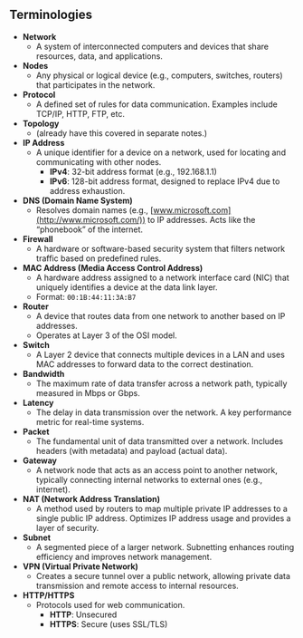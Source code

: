 ## **Terminologies**

- **Network**
    - A system of interconnected computers and devices that share resources, data, and applications.
- **Nodes**
    - Any physical or logical device (e.g., computers, switches, routers) that participates in the network.
- **Protocol**
    - A defined set of rules for data communication. Examples include TCP/IP, HTTP, FTP, etc.
- **Topology**
    - (already have this covered in separate notes.)
- **IP Address**
    - A unique identifier for a device on a network, used for locating and communicating with other nodes.
        - **IPv4**: 32-bit address format (e.g., 192.168.1.1)
        - **IPv6**: 128-bit address format, designed to replace IPv4 due to address exhaustion.
- **DNS (Domain Name System)**
    - Resolves domain names (e.g., [www.microsoft.com](http://www.microsoft.com/)) to IP addresses. Acts like the “phonebook” of the internet.
- **Firewall**
    - A hardware or software-based security system that filters network traffic based on predefined rules.
- **MAC Address (Media Access Control Address)**
    - A hardware address assigned to a network interface card (NIC) that uniquely identifies a device at the data link layer.
    - Format: `00:1B:44:11:3A:B7`
- **Router**
    - A device that routes data from one network to another based on IP addresses.
    - Operates at Layer 3 of the OSI model.
- **Switch**
    - A Layer 2 device that connects multiple devices in a LAN and uses MAC addresses to forward data to the correct destination.
- **Bandwidth**
    - The maximum rate of data transfer across a network path, typically measured in Mbps or Gbps.
- **Latency**
    - The delay in data transmission over the network. A key performance metric for real-time systems.
- **Packet**
    - The fundamental unit of data transmitted over a network. Includes headers (with metadata) and payload (actual data).
- **Gateway**
    - A network node that acts as an access point to another network, typically connecting internal networks to external ones (e.g., internet).
- **NAT (Network Address Translation)**
    - A method used by routers to map multiple private IP addresses to a single public IP address. Optimizes IP address usage and provides a layer of security.
- **Subnet**
    - A segmented piece of a larger network. Subnetting enhances routing efficiency and improves network management.
- **VPN (Virtual Private Network)**
    - Creates a secure tunnel over a public network, allowing private data transmission and remote access to internal resources.
- **HTTP/HTTPS**
    - Protocols used for web communication.
        - **HTTP**: Unsecured
        - **HTTPS**: Secure (uses SSL/TLS)